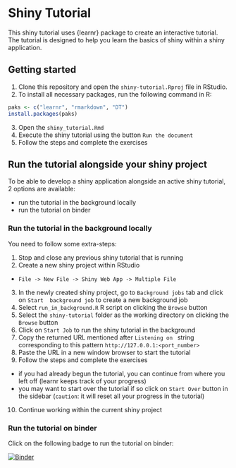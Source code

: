 # Shiny Tutorial

This shiny tutorial uses {learnr} package to create an interactive tutorial. The tutorial is designed to help you learn the basics of shiny within a shiny application.

## Getting started

1. Clone this repository and open the `shiny-tutorial.Rproj` file in RStudio.  
2. To install all necessary packages, run the following command in R:

```r
paks <- c("learnr", "rmarkdown", "DT")
install.packages(paks)

``` 

3. Open the `shiny_tutorial.Rmd` 
4. Execute the shiny tutorial using the button `Run the document`
5. Follow the steps and complete the exercises  

## Run the tutorial alongside your shiny project

To be able to develop a shiny application alongside an active shiny tutorial, 2 options are available:
- run the tutorial in the background locally  
- run the tutorial on binder  

### Run the tutorial in the background locally

You need to follow some extra-steps:

1. Stop and close any previous shiny tutorial that is running
2. Create a new shiny project within RStudio
  - `File -> New File -> Shiny Web App -> Multiple File`
3. In the newly created shiny project, go to `Background jobs` tab and click on `Start  background job` to create a new background job
4. Select `run_in_background.R` R script on clicking the `Browse` button
5. Select the `shiny-tutorial` folder as the working directory on clicking the `Browse` button
6. Click on `Start Job` to run the shiny tutorial in the background
7. Copy the returned URL mentioned after `Listening on ` string corresponding to this pattern `http://127.0.0.1:<port_number>`
8. Paste the URL in a new window browser to start the tutorial
9. Follow the steps and complete the exercises 
  - if you had already begun the tutorial, you can continue from where you left off (learnr keeps track of your progress)  
  - you may want to start over the tutorial if so click on `Start Over` button in the sidebar (`caution`: it will reset all your progress in the tutorial)      
10. Continue working within the current shiny project

### Run the tutorial on binder  

Click on the following badge to run the tutorial on binder:

[![Binder](https://mybinder.org/badge_logo.svg)](https://mybinder.org/v2/git/https%3A%2F%2Fforgemia.inra.fr%2Fjoseph.tran%2Fshiny-tutorial.git/HEAD)  
